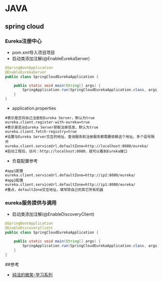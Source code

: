 # JAVA

## spring cloud
### Eureka注册中心
- pom.xml导入项目项目
- 启动类添加注解(@EnableEurekaServer)
```java
@SpringBootApplication
@EnableEurekaServer
public class SpringCloudEurekaApplication {

	public static void main(String[] args) {
		SpringApplication.run(SpringCloudEurekaApplication.class, args);
	}
}
```
- application.properties
```properties
#表示是否将自己注册到Eureka Server，默认为true
eureka.client.register-with-eureka=true
#表示是否从Eureka Server获取注册信息，默认为true
eureka.client.fetch-registry=true
#设置与Eureka Server交互的地址，查询服务和注册服务都需要依赖这个地址，多个逗号隔开
eureka.client.serviceUrl.defaultZone=http://localhost:8080/eureka/
#启动工程后，访问：http://localhost:8080，就可以看到Eureka接口
```

- 负载配置参考
```properties
#app1配置
eureka.client.serviceUrl.defaultZone=http://ip2:8080/eureka/
#app2配置
eureka.client.serviceUrl.defaultZone=http://ip1:8080/eureka/
#重点，defaultZone交互地址，填写除自己的其它所有机器
```

### eureka服务提供与调用
- 启动类添加注解(@EnableDiscoveryClient)
```java
@SpringBootApplication
@EnableDiscoveryClient
public class SpringCloudEurekaApplication {

	public static void main(String[] args) {
		SpringApplication.run(SpringCloudEurekaApplication.class, args);
	}
}
```

##参考
- [纯洁的微笑-学习系列](https://github.com/ityouknow/spring-cloud-examples)
